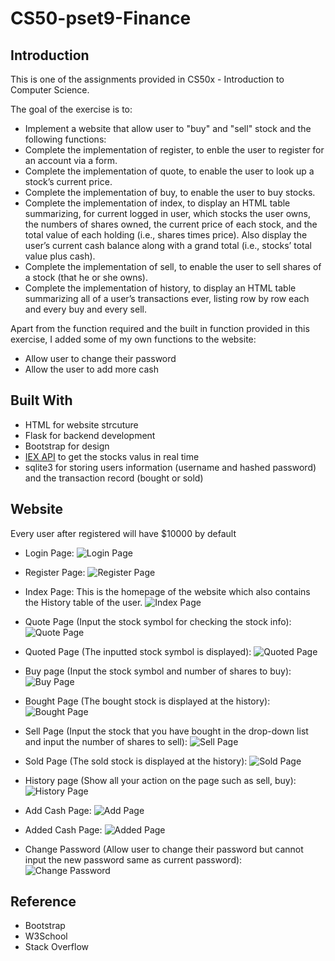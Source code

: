 # CS50-pset9-Finance

## Introduction
This is one of the assignments provided in CS50x - Introduction to Computer Science.

The goal of the exercise is to:

* Implement a website that allow user to "buy" and "sell" stock and the following functions:
* Complete the implementation of register, to enble the user to register for an account via a form.
* Complete the implementation of quote, to enable the user to look up a stock’s current price.
* Complete the implementation of buy, to enable the user to buy stocks.
* Complete the implementation of index, to display an HTML table summarizing, for current logged in user, which stocks the user owns, the numbers of shares owned, the current price of each stock, and the total value of each holding (i.e., shares times price). Also display the user’s current cash balance along with a grand total (i.e., stocks’ total value plus cash).
* Complete the implementation of sell, to enable the user to sell shares of a stock (that he or she owns).
* Complete the implementation of history, to display an HTML table summarizing all of a user’s transactions ever, listing row by row each and every buy and every sell.

Apart from the function required and the built in function provided in this exercise, I  added some of my own functions to the website:

* Allow user to change their password
* Allow the user to add more cash

## Built With
* HTML for website strcuture
* Flask for backend development
* Bootstrap for design
* [IEX API](https://iexcloud.io/) to get the stocks valus in real time
* sqlite3 for storing users information (username and hashed password) and the transaction record (bought or sold)

## Website
Every user after registered will have $10000 by default

* Login Page:
![Login Page](/Login.png)

* Register Page:
![Register Page](/Register.png)

* Index Page:
  This is the homepage of the website which also contains the History table of the user.
![Index Page](/Index.png)

* Quote Page (Input the stock symbol for checking the stock info): 
![Quote Page](/Quote.png)

* Quoted Page (The inputted stock symbol is displayed):
![Quoted Page](/Quoted.png)

* Buy page (Input the stock symbol and number of shares to buy):
![Buy Page](/Buy.png)

* Bought Page (The bought stock is displayed at the history):
![Bought Page](/Bought.png)

* Sell Page (Input the stock that you have bought in the drop-down list and input the number of shares to sell): 
![Sell Page](/Sell.png)

* Sold Page (The sold stock is displayed at the history):
![Sold Page](/Sold.png)

* History page (Show all your action on the page such as sell, buy): 
![History Page](/History.png)

* Add Cash Page: 
![Add Page](/Add.png)

* Added Cash Page:
![Added Page](/Added.png)

* Change Password (Allow user to change their password but cannot input the new password same as current password): 
![Change Password](/ChangePassword.png)

## Reference
* Bootstrap
* W3School
* Stack Overflow
